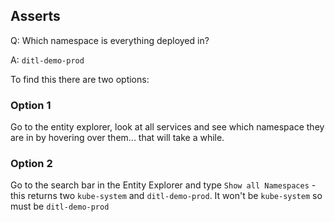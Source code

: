 ## Asserts
Q: Which namespace is everything deployed in?

A: `ditl-demo-prod`

To find this there are two options:

### Option 1
    
Go to the entity explorer, look at all services and see which namespace they are in by hovering over them... that will take a while. 

### Option 2
    
Go to the search bar in the Entity Explorer and type `Show all Namespaces` - this returns two `kube-system` and `ditl-demo-prod`. It won't be `kube-system` so must be `ditl-demo-prod`
